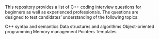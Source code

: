This repository provides a list of C++ coding interview questions for beginners as well as experienced professionals. The questions are designed to test candidates’ understanding of the following topics:

C++ syntax and semantics
Data structures and algorithms
Object-oriented programming
Memory management
Pointers
Templates
